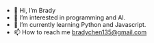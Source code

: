 - 👋 Hi, I’m Brady
- 👀 I’m interested in programming and AI.
- 🌱 I’m currently learning Python and Javascript.
- 📫 How to reach me bradychen135@gmail.com

<!---
brady135/brady135 is a ✨ special ✨ repository because its `README.md` (this file) appears on your GitHub profile.
You can click the Preview link to take a look at your changes.
--->
